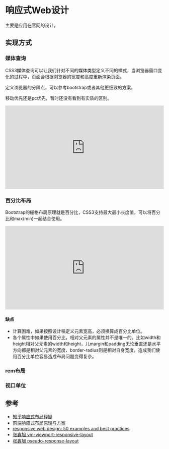 # 响应式Web设计

主要是应用在官网的设计，

## 实现方式

### 媒体查询

CSS3媒体查询可以让我们针对不同的媒体类型定义不同的样式，当浏览器窗口变化的过程中，页面会根据浏览器的宽度和高度重新渲染页面。

定义浏览器的分隔点，可以参考bootstrap或者其他更细致的方案。

移动优先还是pc优先，暂时还没有看到有实质的区别。

<iframe height="265" style="width: 100%;" scrolling="no" title="responsive-layout-media query" src="https://codepen.io/llccing/embed/abbZJXr?height=265&theme-id=0&default-tab=css,result" frameborder="no" allowtransparency="true" allowfullscreen="true">
  See the Pen <a href='https://codepen.io/llccing/pen/abbZJXr'>responsive-layout-media query</a> by llccing
  (<a href='https://codepen.io/llccing'>@llccing</a>) on <a href='https://codepen.io'>CodePen</a>.
</iframe>

### 百分比布局

Bootstrap的栅格布局原理就是百分比，CSS3支持最大最小长度值，可以将百分比和max(min)一起结合使用。

<iframe height="265" style="width: 100%;" scrolling="no" title="responsive-layout-percent" src="https://codepen.io/llccing/embed/QWWEvZo?height=265&theme-id=0&default-tab=css,result" frameborder="no" allowtransparency="true" allowfullscreen="true">
  See the Pen <a href='https://codepen.io/llccing/pen/QWWEvZo'>responsive-layout-percent</a> by llccing
  (<a href='https://codepen.io/llccing'>@llccing</a>) on <a href='https://codepen.io'>CodePen</a>.
</iframe>


#### 缺点

- 计算困难，如果按照设计稿定义元素宽高，必须换算成百分比单位。
- 各个属性中如果使用百分比，相对父元素的属性并不是唯一的。比如width和height相对父元素的width和height，儿margin和padding无论垂直还是水平方向都是相对父元素的宽度、border-radius则是相对自身宽度，造成我们使用百分比单位容易造成布局问题变得复杂。

### rem布局

### 视口单位

## 参考

- [知乎响应式布局释疑](https://www.zhihu.com/question/20976405)
- [前端响应式布局原理与方案](https://juejin.im/post/5caaa230e51d452b672f9703)
- [responsive web design: 50 examples and best practices](https://designmodo.com/responsive-design-examples/)
- [张鑫旭 vm-viewport-responsive-layout](https://www.zhangxinxu.com/wordpress/2016/08/vw-viewport-responsive-layout-typography/)
- [张鑫旭 pseudo-response-layout](https://www.zhangxinxu.com/wordpress/2016/06/pseudo-response-layout-base-on-screen-width/)